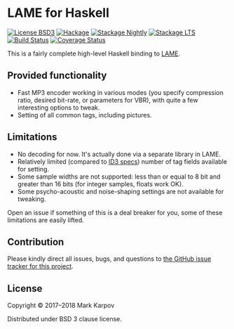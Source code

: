 # LAME for Haskell

[![License BSD3](https://img.shields.io/badge/license-BSD3-brightgreen.svg)](http://opensource.org/licenses/BSD-3-Clause)
[![Hackage](https://img.shields.io/hackage/v/lame.svg?style=flat)](https://hackage.haskell.org/package/lame)
[![Stackage Nightly](http://stackage.org/package/lame/badge/nightly)](http://stackage.org/nightly/package/lame)
[![Stackage LTS](http://stackage.org/package/lame/badge/lts)](http://stackage.org/lts/package/lame)
[![Build Status](https://travis-ci.org/mrkkrp/lame.svg?branch=master)](https://travis-ci.org/mrkkrp/lame)
[![Coverage Status](https://coveralls.io/repos/mrkkrp/lame/badge.svg?branch=master&service=github)](https://coveralls.io/github/mrkkrp/lame?branch=master)

This is a fairly complete high-level Haskell binding
to [LAME](http://lame.sourceforge.net/).

## Provided functionality

* Fast MP3 encoder working in various modes (you specify compression ratio,
  desired bit-rate, or parameters for VBR), with quite a few interesting
  options to tweak.
* Setting of all common tags, including pictures.

## Limitations

* No decoding for now. It's actually done via a separate library in LAME.
* Relatively limited (compared
  to [ID3 specs](http://id3.org/id3v2.3.0#Text_information_frames)) number
  of tag fields available for setting.
* Some sample widths are not supported: less than or equal to 8 bit and
  greater than 16 bits (for integer samples, floats work OK).
* Some psycho-acoustic and noise-shaping settings are not available for
  tweaking.

Open an issue if something of this is a deal breaker for you, some of these
limitations are easily lifted.

## Contribution

Please kindly direct all issues, bugs, and questions to [the GitHub issue
tracker for this project](https://github.com/mrkkrp/lame/issues).

## License

Copyright © 2017–2018 Mark Karpov

Distributed under BSD 3 clause license.
